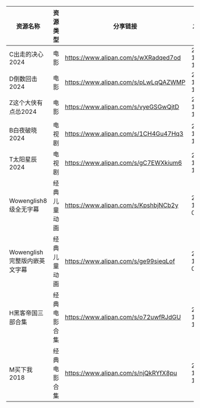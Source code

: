 | 资源名称                | 资源类型   | 分享链接                                 | 发布时间                |
| ------------------- | ------ | ------------------------------------ | ------------------- |
| C出走的决心2024          | 电影     | https://www.alipan.com/s/wXRadqed7od | 2024-11-20 17:22:17 |
| D倒数回击2024           | 电影     | https://www.alipan.com/s/pLwLqQAZWMP | 2024-11-20 17:22:21 |
| Z这个大侠有点怂2024        | 电影     | https://www.alipan.com/s/vyeGSGwQjtD | 2024-11-20 17:22:13 |
| B白夜破晓2024           | 电视剧    | https://www.alipan.com/s/1CH4Gu47Hq3 | 2024-11-20 17:38:16 |
| T太阳星辰2024           | 电视剧    | https://www.alipan.com/s/gC7EWXkium6 | 2024-11-20 17:20:16 |
| Wowenglish8级全无字幕    | 经典儿童动画 | https://www.alipan.com/s/KpshbjNCb2y | 2024-11-20 07:52:14 |
| Wowenglish完整版内嵌英文字幕 | 经典儿童动画 | https://www.alipan.com/s/ge99sieqLof | 2024-11-20 07:52:11 |
| H黑客帝国三部合集           | 经典电影合集 | https://www.alipan.com/s/o72uwfRJdGU | 2024-11-20 11:20:12 |
| M买下我2018            | 经典电影合集 | https://www.alipan.com/s/njQkRYfX8pu | 2024-11-20 12:44:13 |
